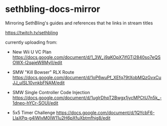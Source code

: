 # sethbling-docs-mirror
Mirroring SethBling's guides and references that he links in stream titles 

https://twitch.tv/sethbling

currently uploading from: 

- New Wii U VC Plan https://docs.google.com/document/d/1_3W_j9aKOpX7ifGTj2840so7eQSOWX-l2qajeW8MyII/edit

- SMW "Kill Bowser" RLX Route https://docs.google.com/document/d/1oP6wuPf_XEfq79tXobMQzGvxCuJJ_ulSL10vnkbFNAM/edit

- SMW Single Controller Code Injection https://docs.google.com/document/d/1uglrDhpT2Bwgx1jycMPCtU7n5k_-1dneo-hYCr-SOUI/edit

- 5x5 Timer Challenge https://docs.google.com/document/d/1QYcbF6-LlaXPq-g4lWlvM0lW11u2H6pXfuXbtmfhjg8/edit

